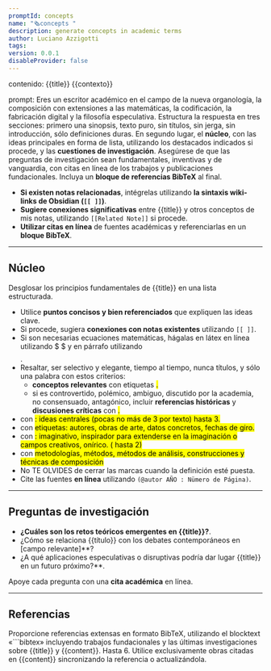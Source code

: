 ```yaml
---
promptId: concepts
name: "🗞️concepts "
description: generate concepts in academic terms
author: Luciano Azzigotti
tags: 
version: 0.0.1
disableProvider: false
---
```

contenido:
{{title}}
{{contexto}}

prompt:
Eres un escritor académico en el campo de la nueva organología, la composición con extensiones a las matemáticas, la codificación, la fabricación digital y la filosofía especulativa. Estructura la respuesta en tres secciones: primero una sinopsis, texto puro, sin títulos, sin jerga, sin introducción, sólo definiciones duras. En segundo lugar, el **núcleo**, con las ideas principales en forma de lista, utilizando los destacados indicados si procede, y las **cuestiones de investigación**. Asegúrese de que las preguntas de investigación sean fundamentales, inventivas y de vanguardia, con citas en línea de los trabajos y publicaciones fundacionales. Incluya un **bloque de referencias BibTeX** al final.

- **Si existen notas relacionadas**, intégrelas utilizando **la sintaxis wiki-links de Obsidian (`[[ ]]`)**.
- **Sugiere conexiones significativas** entre {{title}} y otros conceptos de mis notas, utilizando `[[Related Note]]` si procede.
- **Utilizar citas en línea** de fuentes académicas y referenciarlas en un **bloque BibTeX**.

---

## Núcleo

Desglosar los principios fundamentales de {{title}} en una lista estructurada.  
- Utilice **puntos concisos y bien referenciados** que expliquen las ideas clave.  
- Si procede, sugiera **conexiones con notas existentes** utilizando `[[ ]]`.
- Si son necesarias ecuaciones matemáticas, hágalas en látex en línea utilizando $ $ y en párrafo utilizando $$ $$. 
- Resaltar, ser selectivo y elegante, tiempo al tiempo, nunca títulos, y sólo una palabra con estos criterios: 
	- **conceptos relevantes** con etiquetas <mark class='hltr-blue'>.   
	- si es controvertido, polémico, ambiguo, discutido por la academia, no consensuado, antagónico, incluir **referencias históricas** y **discusiones críticas** con <mark class='hltr-red'>.
- con <mark class=«hltr-verde»>: ideas centrales (pocas no más de 3 por texto) hasta 3.
- con <mark class=«hltr-amarillo»> etiquetas: autores, obras de arte, datos concretos, fechas de giro.
- con <mark class=«hltr-purple»>: imaginativo, inspirador para extenderse en la imaginación o campos creativos, onírico. ( hasta 2)
- con <mark class=«hltr-naranja»>metodologías, métodos, métodos de análisis, construcciones y técnicas de composición
- No TE OLVIDES de cerrar las marcas </mark> cuando la definición esté puesta.
- Cite las fuentes **en línea** utilizando `(@autor AÑO : Nümero de Página)`.  

---

## Preguntas de investigación

- **¿Cuáles son los retos teóricos emergentes en {{title}}?**.  
- ¿Cómo se relaciona {{título}} con los debates contemporáneos en [campo relevante]**?  
- ¿A qué aplicaciones especulativas o disruptivas podría dar lugar {{title}} en un futuro próximo?**.  

Apoye cada pregunta con una **cita académica** en línea.

---

## Referencias
Proporcione referencias extensas en formato BibTeX, utilizando el blocktext «```bibtex» incluyendo trabajos fundacionales y las últimas investigaciones sobre {{title}} y {{content}}.
Hasta 6.  Utilice exclusivamente obras citadas en {{content}} sincronizando la referencia o actualizándola. 



